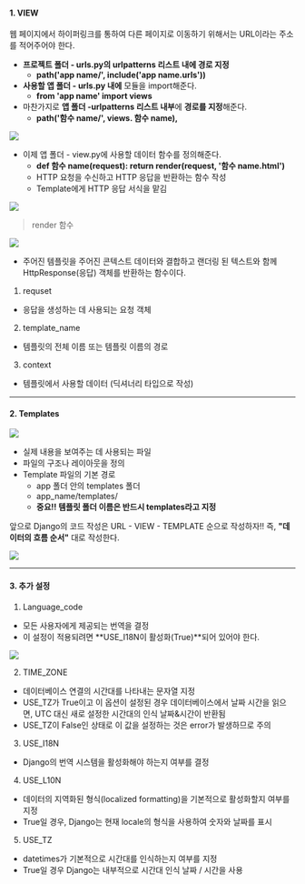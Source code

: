 #### 1. VIEW

웹 페이지에서 하이퍼링크를 통하여 다른 페이지로 이동하기 위해서는 URL이라는 주소를 적어주어야 한다.

-   **프로젝트 폴더 - urls.py의 urlpatterns 리스트 내에 경로 지정**
    -   **path('app name/', include('app name.urls'))**
-   **사용할 앱 폴더 - urls.py 내에** 모듈을 import해준다.  
    -   **from 'app name' import views**
-   마찬가지로 **앱 폴더 -urlpatterns 리스트 내부**에 **경로를 지정**해준다.
    -   **path('함수 name/', views. 함수 name),**

![](https://blog.kakaocdn.net/dn/oId3e/btrK3ZW27lu/unztuvkQumvFNlNyif2wk1/img.png)

-   이제 앱 폴더 - view.py에 사용할 데이터 함수를 정의해준다.
    -   **def 함수 name(request): return render(request, '함수 name.html')**
    -   HTTP 요청을 수신하고 HTTP 응답을 반환하는 함수 작성
    -   Template에게 HTTP 응답 서식을 맡김

![](https://blog.kakaocdn.net/dn/Nyhk1/btrK6BUHndN/I3UQuqATCaqkURnfnECUt0/img.png)

> render 함수

![](https://blog.kakaocdn.net/dn/kCMoi/btrK4WeqINQ/ySckKRI88rQyrKAtbVSJV0/img.png)

-   주어진 템플릿을 주어진 콘텍스트 데이터와 결합하고 랜더링 된 텍스트와 함께 HttpResponse(응답) 객체를 반환하는 함수이다.

1. requset

-   응답을 생성하는 데 사용되는 요청 객체

2. template_name

-   템플릿의 전체 이름 또는 템플릿 이름의 경로

3. context

-   템플릿에서 사용할 데이터 (딕셔너리 타입으로 작성)

---

#### 2. Templates

![](https://blog.kakaocdn.net/dn/c4SKOn/btrK2nKBqTy/RzSl204ceQmnsXf8g8Zc0K/img.png)

-   실제 내용을 보여주는 데 사용되는 파일
-   파일의 구조나 레이아웃을 정의
-   Template 파일의 기본 경로
    -   app 폴더 안의 templates 폴더
    -   app_name/templates/
    -   **중요!! 템플릿 폴더 이름은 반드시 templates라고 지정**

앞으로 Django의 코드 작성은 URL - VIEW - TEMPLATE 순으로 작성하자!! 즉, **"데이터의 흐름 순서"** 대로 작성한다.

![](https://blog.kakaocdn.net/dn/cFTlvk/btrK8e5VRoo/kkCRUHhCpF2wOAEI2cxhYK/img.png)

---

#### 3. 추가 설정

1. Language_code

-   모든 사용자에게 제공되는 번역을 결정
-   이 설정이 적용되려면 **USE_I18N이 활성화(True)**되어 있어야 한다.

![](https://blog.kakaocdn.net/dn/crApVi/btrK561JBXb/IY5S6K8cQWMF33BdgCPPj1/img.png)

2. TIME_ZONE

-   데이터베이스 연결의 시간대를 나타내는 문자열 지정
-   USE_TZ가 True이고 이 옵션이 설정된 경우 데이터베이스에서 날짜 시간을 읽으면, UTC 대신 새로 설정한 시간대의 인식 날짜&시간이 반환됨
-   USE_TZ이 False인 상태로 이 값을 설정하는 것은 error가 발생하므로 주의

3. USE_I18N

-   Django의 번역 시스템을 활성화해야 하는지 여부를 결정

4. USE_L10N

-   데이터의 지역화된 형식(localized formatting)을 기본적으로 활성화할지 여부를 지정
-   True일 경우, Django는 현재 locale의 형식을 사용하여 숫자와 날짜를 표시

5. USE_TZ

-   datetimes가 기본적으로 시간대를 인식하는지 여부를 지정
-   True일 경우 Django는 내부적으로 시간대 인식 날짜 / 시간을 사용